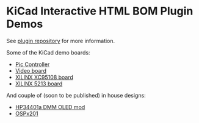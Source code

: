 # KiCad Interactive HTML BOM Plugin Demos

See [plugin repository](https://github.com/openscopeproject/InteractiveHtmlBom)
for more information.

Some of the KiCad demo boards:

-   [Pic Controller](https://openscopeproject.org/InteractiveHtmlBomDemo/1/ibom.html)
-   [Video board](https://openscopeproject.org/InteractiveHtmlBomDemo/2/ibom.html)
-   [XILINX XC95108 board](https://openscopeproject.org/InteractiveHtmlBomDemo/3/ibom.html)
-   [XILINX 5213 board](https://openscopeproject.org/InteractiveHtmlBomDemo/4/ibom.html)

And couple of (soon to be published) in house designs:

-   [HP34401a DMM OLED mod](https://openscopeproject.org/InteractiveHtmlBomDemo/hp34401a_oled/ibom.html)
-   [OSPx201](https://openscopeproject.org/InteractiveHtmlBomDemo/OSPx201/ibom.html)
